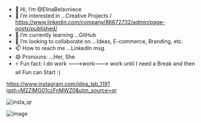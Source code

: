 - 👋 Hi, I’m @ElinaBelavniece
- 👀 I’m interested in ...Creative Projects / https://www.linkedin.com/company/86672732/admin/page-posts/published/
- 🌱 I’m currently learning ...GitHub
- 💞️ I’m looking to collaborate on ...Ideas, E-commerce, Branding, etc.
- 📫 How to reach me ...LinkedIn msg.
- 😄 Pronouns: ...Her, She
- ⚡ Fun fact: I do work --->work---> work until I need a Break and then all Fun can Start :)

<!---
ElinaBelavniece/ElinaBelavniece is a ✨ special ✨ repository because its `README.md` (this file) appears on your GitHub profile.
You can click the Preview link to take a look at your changes.
--->
https://www.instagram.com/idea_lab_119?igsh=M2ZlMG01czFnMWZ0&utm_source=qr

![insta_qr](https://github.com/user-attachments/assets/c8d2039c-85df-4924-971c-fbdede0dd04d)

![image](https://github.com/user-attachments/assets/ff645bdb-9568-4379-b436-a113dfd1918d)
